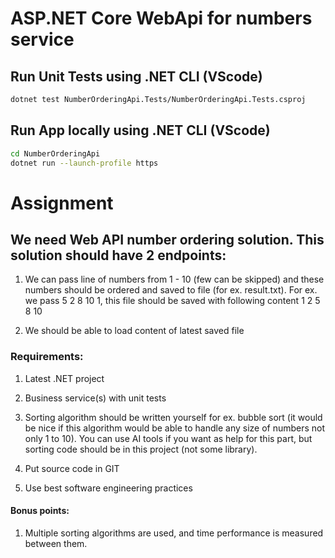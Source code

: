 # ASP.NET Core WebApi for numbers service

## Run Unit Tests using .NET CLI (VScode)

```bash
dotnet test NumberOrderingApi.Tests/NumberOrderingApi.Tests.csproj
```

## Run App locally using .NET CLI (VScode)

```bash
cd NumberOrderingApi
dotnet run --launch-profile https
```

# Assignment

## We need Web API number ordering solution. This solution should have 2 endpoints:

1. We can pass line of numbers from 1 - 10 (few can be skipped) and these numbers should be ordered and saved to file (for ex. result.txt). For ex. we pass 5 2 8 10 1, this file should be saved with following content 1 2 5 8 10

2. We should be able to load content of latest saved file

 

### Requirements:

1. Latest .NET project

2. Business service(s) with unit tests

3. Sorting algorithm should be written yourself for ex. bubble sort (it would be nice if this algorithm would be able to handle any size of numbers not only 1 to 10). You can use AI tools if you want as help for this part, but sorting code should be in this project (not some library).

4. Put source code in GIT

5. Use best software engineering practices

 

#### Bonus points:

1. Multiple sorting algorithms are used, and time performance is measured between them.